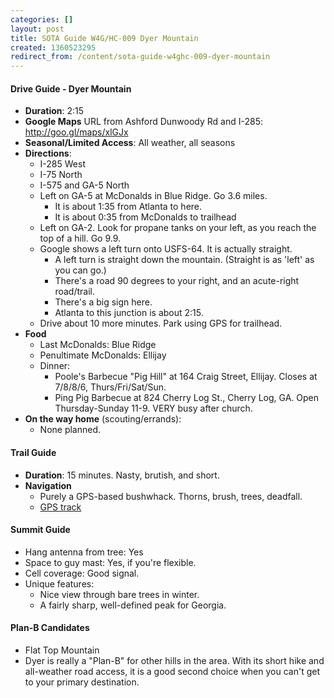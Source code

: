 ```yaml
---
categories: []
layout: post
title: SOTA Guide W4G/HC-009 Dyer Mountain
created: 1360523295
redirect_from: /content/sota-guide-w4ghc-009-dyer-mountain
---
```

#### Drive Guide - Dyer Mountain

* **Duration**: 2:15
* **Google Maps** URL from Ashford Dunwoody Rd and I-285: http://goo.gl/maps/xlGJx 
* **Seasonal/Limited Access**: All weather, all seasons
* **Directions**:
    * I-285 West
    * I-75 North
    * I-575 and GA-5 North
    * Left on GA-5 at McDonalds in Blue Ridge.  Go 3.6 miles.
        * It is about 1:35 from Atlanta to here.
        * It is about 0:35 from McDonalds to trailhead
    * Left on GA-2.  Look for propane tanks on your left, as you reach the top of a hill.  Go 9.9.
    * Google shows a left turn onto USFS-64.  It is actually straight.  
       * A left turn is straight down the mountain.  (Straight is as 'left' as you can go.)
       * There's a road 90 degrees to your right, and an acute-right road/trail.
       * There's a big sign here.
       * Atlanta to this junction is about 2:15.
    * Drive about 10 more minutes.  Park using GPS for trailhead.
* **Food**
    * Last McDonalds: Blue Ridge
    * Penultimate McDonalds: Ellijay
    * Dinner:
        * Poole's Barbecue "Pig Hill" at 164 Craig Street, Ellijay. Closes at 7/8/8/6, Thurs/Fri/Sat/Sun.
        * Ping Pig Barbecue at 824 Cherry Log St., Cherry Log, GA.  Open Thursday-Sunday 11-9.  VERY busy after church.
* **On the way home** (scouting/errands):
    * None planned.

#### Trail Guide

* **Duration**: 15 minutes.  Nasty, brutish, and short.
* **Navigation**
    * Purely a GPS-based bushwhack. Thorns, brush, trees, deadfall.
    * [GPS track](/files/Dyer_Mountain.GPX)

#### Summit Guide

* Hang antenna from tree: Yes
* Space to guy mast: Yes, if you're flexible.
* Cell coverage: Good signal.
* Unique features:
    * Nice view through bare trees in winter.
    * A fairly sharp, well-defined peak for Georgia.

#### Plan-B Candidates

* Flat Top Mountain
* Dyer is really a "Plan-B" for other hills in the area.  With its short hike and all-weather road access, it is a good second choice when you can't get to your primary destination.
